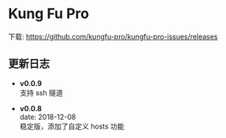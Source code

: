 # Kung Fu Pro 

下载:  https://github.com/kungfu-pro/kungfu-pro-issues/releases

## 更新日志
* **v0.0.9** <br>
  支持 ssh 隧道

* **v0.0.8** <br>
  date: 2018-12-08 <br>
  稳定版，添加了自定义 hosts 功能
